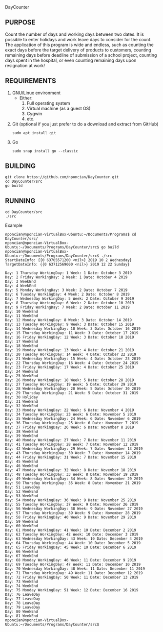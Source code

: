 DayCounter

## PURPOSE
Count the number of days and working days between two dates. It is possible to enter holidays and work leave days to consider for the count. The application of this program is wide and endless, such as counting the exact days before the target delivery of products to customers, counting remaining days before deadline of submission of a school project, counting days spent in the hospital, or even counting remaining days upon resignation at work!

## REQUIREMENTS
1. GNU/Linux environment
    * Either:
        1. Full operating system
        2. Virtual machine (as a guest OS)
        3. Cygwin
        4. etc.
2. Git (optional if you just prefer to do a download and extract from GitHub)
    ~~~
    sudo apt install git
    ~~~
3. Go
    ~~~
    sudo snap install go --classic
    ~~~

## BUILDING
~~~
git clone https://github.com/nponcian/DayCounter.git
cd DayCounter/src
go build
~~~

## RUNNING
~~~
cd DayCounter/src
./src
~~~
Example
~~~
nponcian@nponcian-VirtualBox-Ubuntu:~/Documents/Programs$ cd DayCounter/src/
nponcian@nponcian-VirtualBox-Ubuntu:~/Documents/Programs/DayCounter/src$ go build
nponcian@nponcian-VirtualBox-Ubuntu:~/Documents/Programs/DayCounter/src$ ./src 
StartDateInfo: {{0 63705571200 <nil>} 2019 10 2 Wednesday}
TargetDateInfo: {{0 63712569600 <nil>} 2019 12 22 Sunday}

Day: 1 Thursday WorkingDay: 1 Week: 1 Date: October 3 2019
Day: 2 Friday WorkingDay: 2 Week: 1 Date: October 4 2019
Day: 3 WeekEnd
Day: 4 WeekEnd
Day: 5 Monday WorkingDay: 3 Week: 2 Date: October 7 2019
Day: 6 Tuesday WorkingDay: 4 Week: 2 Date: October 8 2019
Day: 7 Wednesday WorkingDay: 5 Week: 2 Date: October 9 2019
Day: 8 Thursday WorkingDay: 6 Week: 2 Date: October 10 2019
Day: 9 Friday WorkingDay: 7 Week: 2 Date: October 11 2019
Day: 10 WeekEnd
Day: 11 WeekEnd
Day: 12 Monday WorkingDay: 8 Week: 3 Date: October 14 2019
Day: 13 Tuesday WorkingDay: 9 Week: 3 Date: October 15 2019
Day: 14 Wednesday WorkingDay: 10 Week: 3 Date: October 16 2019
Day: 15 Thursday WorkingDay: 11 Week: 3 Date: October 17 2019
Day: 16 Friday WorkingDay: 12 Week: 3 Date: October 18 2019
Day: 17 WeekEnd
Day: 18 WeekEnd
Day: 19 Monday WorkingDay: 13 Week: 4 Date: October 21 2019
Day: 20 Tuesday WorkingDay: 14 Week: 4 Date: October 22 2019
Day: 21 Wednesday WorkingDay: 15 Week: 4 Date: October 23 2019
Day: 22 Thursday WorkingDay: 16 Week: 4 Date: October 24 2019
Day: 23 Friday WorkingDay: 17 Week: 4 Date: October 25 2019
Day: 24 WeekEnd
Day: 25 WeekEnd
Day: 26 Monday WorkingDay: 18 Week: 5 Date: October 28 2019
Day: 27 Tuesday WorkingDay: 19 Week: 5 Date: October 29 2019
Day: 28 Wednesday WorkingDay: 20 Week: 5 Date: October 30 2019
Day: 29 Thursday WorkingDay: 21 Week: 5 Date: October 31 2019
Day: 30 Holiday
Day: 31 WeekEnd
Day: 32 WeekEnd
Day: 33 Monday WorkingDay: 22 Week: 6 Date: November 4 2019
Day: 34 Tuesday WorkingDay: 23 Week: 6 Date: November 5 2019
Day: 35 Wednesday WorkingDay: 24 Week: 6 Date: November 6 2019
Day: 36 Thursday WorkingDay: 25 Week: 6 Date: November 7 2019
Day: 37 Friday WorkingDay: 26 Week: 6 Date: November 8 2019
Day: 38 WeekEnd
Day: 39 WeekEnd
Day: 40 Monday WorkingDay: 27 Week: 7 Date: November 11 2019
Day: 41 Tuesday WorkingDay: 28 Week: 7 Date: November 12 2019
Day: 42 Wednesday WorkingDay: 29 Week: 7 Date: November 13 2019
Day: 43 Thursday WorkingDay: 30 Week: 7 Date: November 14 2019
Day: 44 Friday WorkingDay: 31 Week: 7 Date: November 15 2019
Day: 45 WeekEnd
Day: 46 WeekEnd
Day: 47 Monday WorkingDay: 32 Week: 8 Date: November 18 2019
Day: 48 Tuesday WorkingDay: 33 Week: 8 Date: November 19 2019
Day: 49 Wednesday WorkingDay: 34 Week: 8 Date: November 20 2019
Day: 50 Thursday WorkingDay: 35 Week: 8 Date: November 21 2019
Day: 51 LeaveDay
Day: 52 WeekEnd
Day: 53 WeekEnd
Day: 54 Monday WorkingDay: 36 Week: 9 Date: November 25 2019
Day: 55 Tuesday WorkingDay: 37 Week: 9 Date: November 26 2019
Day: 56 Wednesday WorkingDay: 38 Week: 9 Date: November 27 2019
Day: 57 Thursday WorkingDay: 39 Week: 9 Date: November 28 2019
Day: 58 Friday WorkingDay: 40 Week: 9 Date: November 29 2019
Day: 59 WeekEnd
Day: 60 WeekEnd
Day: 61 Monday WorkingDay: 41 Week: 10 Date: December 2 2019
Day: 62 Tuesday WorkingDay: 42 Week: 10 Date: December 3 2019
Day: 63 Wednesday WorkingDay: 43 Week: 10 Date: December 4 2019
Day: 64 Thursday WorkingDay: 44 Week: 10 Date: December 5 2019
Day: 65 Friday WorkingDay: 45 Week: 10 Date: December 6 2019
Day: 66 WeekEnd
Day: 67 WeekEnd
Day: 68 Monday WorkingDay: 46 Week: 11 Date: December 9 2019
Day: 69 Tuesday WorkingDay: 47 Week: 11 Date: December 10 2019
Day: 70 Wednesday WorkingDay: 48 Week: 11 Date: December 11 2019
Day: 71 Thursday WorkingDay: 49 Week: 11 Date: December 12 2019
Day: 72 Friday WorkingDay: 50 Week: 11 Date: December 13 2019
Day: 73 WeekEnd
Day: 74 WeekEnd
Day: 75 Monday WorkingDay: 51 Week: 12 Date: December 16 2019
Day: 76 LeaveDay
Day: 77 LeaveDay
Day: 78 LeaveDay
Day: 79 LeaveDay
Day: 80 WeekEnd
Day: 81 WeekEnd
nponcian@nponcian-VirtualBox-Ubuntu:~/Documents/Programs/DayCounter/src$ 
~~~
